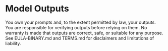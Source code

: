 # Model Outputs

You own your prompts and, to the extent permitted by law, your outputs. You are
responsible for verifying outputs before relying on them. No warranty is made
that outputs are correct, safe, or suitable for any purpose. See EULA-BINARY.md
and TERMS.md for disclaimers and limitations of liability.

